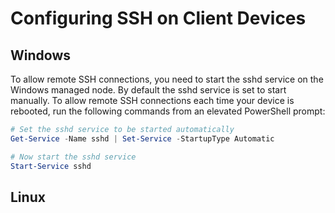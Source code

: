 # Configuring SSH on Client Devices

## Windows

To allow remote SSH connections, you need to start the sshd service on the Windows managed node.
By default the sshd service is set to start manually.
To allow remote SSH connections each time your device is rebooted, run the following commands from an elevated PowerShell prompt:

```powershell
# Set the sshd service to be started automatically
Get-Service -Name sshd | Set-Service -StartupType Automatic

# Now start the sshd service
Start-Service sshd
```

## Linux
